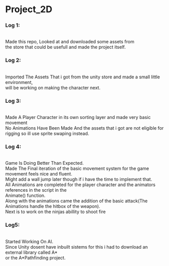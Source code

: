 # Project_2D

### Log 1: 
<br>Made this repo, Looked at and downloaded some assets from 
<br>the store that could be usefull and made the project itself.

### Log 2: 
<br>Imported The Assets That i got from the unity store and made a small little environment, 
<br>will be working on making the character next.

### Log 3:
<br>Made A Player Character in its own sorting layer and made very basic movement 
<br>No Animations Have Been Made And the assets that i got are not eligible for 
<br>rigging so ill use sprite swaping instead.

### Log 4:
<br>Game Is Doing Better Than Expected. 
<br>Made The Final iteration of the basic movement system for the game movement feels nice and fluent.
<br>Might add a wall jump later though if i have the time to implement that.
<br>All Animations are completed for the player character and the animators references in the script in the
<br>Animate() function.
<br>Along with the animations came the addition of the basic attack(The Animations handle the hitbox of the weapon).
<br>Next is to work on the ninjas abillity to shoot fire 


### Log5:
<br>Started Working On AI.
<br>Since Unity dosent have inbuilt sistems for this i had to download an external library called A\*
<br>or the A\*Pathfinding project.
